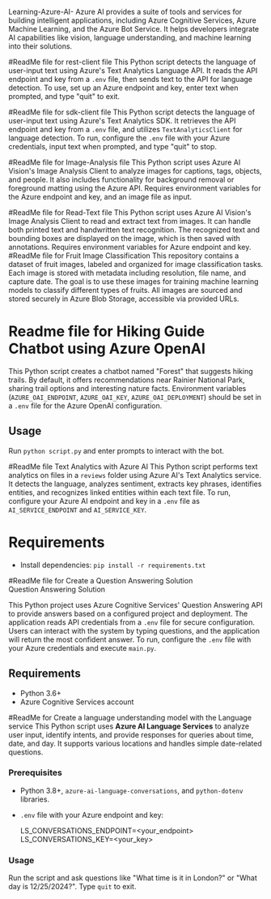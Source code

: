 Learning-Azure-AI-
Azure AI provides a suite of tools and services for building intelligent applications, including Azure Cognitive Services, Azure Machine Learning, and the Azure Bot Service. It helps developers integrate AI capabilities like vision, language understanding, and machine learning into their solutions.

#ReadMe file for rest-client file
This Python script detects the language of user-input text using Azure's Text Analytics Language API. It reads the API endpoint and key from a `.env` file, then sends text to the API for language detection. To use, set up an Azure endpoint and key, enter text when prompted, and type "quit" to exit.

#ReadMe file for sdk-client file
This Python script detects the language of user-input text using Azure's Text Analytics SDK. It retrieves the API endpoint and key from a `.env` file, and utilizes `TextAnalyticsClient` for language detection. To run, configure the `.env` file with your Azure credentials, input text when prompted, and type "quit" to stop.

#ReadMe file for Image-Analysis file
This Python script uses Azure AI Vision's Image Analysis Client to analyze images for captions, tags, objects, and people. It also includes functionality for background removal or foreground matting using the Azure API. Requires environment variables for the Azure endpoint and key, and an image file as input.

#ReadMe file for Read-Text file
This Python script uses Azure AI Vision's Image Analysis Client to read and extract text from images. It can handle both printed text and handwritten text recognition. The recognized text and bounding boxes are displayed on the image, which is then saved with annotations. Requires environment variables for Azure endpoint and key.
#ReadMe file for  Fruit Image Classification
This repository contains a dataset of fruit images, labeled and organized for image classification tasks. Each image is stored with metadata including resolution, file name, and capture date. The goal is to use these images for training machine learning models to classify different types of fruits. All images are sourced and stored securely in Azure Blob Storage, accessible via provided URLs.


#  Readme file for Hiking Guide Chatbot using Azure OpenAI
This Python script creates a chatbot named "Forest" that suggests hiking trails. By default, it offers recommendations near Rainier National Park, sharing trail options and interesting nature facts. Environment variables (`AZURE_OAI_ENDPOINT`, `AZURE_OAI_KEY`, `AZURE_OAI_DEPLOYMENT`) should be set in a `.env` file for the Azure OpenAI configuration.
## Usage
Run `python script.py` and enter prompts to interact with the bot.

#ReadMe file Text Analytics with Azure AI
This Python script performs text analytics on files in a `reviews` folder using Azure AI's Text Analytics service. It detects the language, analyzes sentiment, extracts key phrases, identifies entities, and recognizes linked entities within each text file. To run, configure your Azure AI endpoint and key in a `.env` file as `AI_SERVICE_ENDPOINT` and `AI_SERVICE_KEY`. 
# Requirements
- Install dependencies: `pip install -r requirements.txt`
 
#ReadMe file for Create a Question Answering Solution  
Question Answering Solution

This Python project uses Azure Cognitive Services' Question Answering API to provide answers based on a configured project and deployment. The application reads API credentials from a `.env` file for secure configuration. Users can interact with the system by typing questions, and the application will return the most confident answer. To run, configure the `.env` file with your Azure credentials and execute `main.py`. 

## Requirements
- Python 3.6+
- Azure Cognitive Services account


#ReadMe for Create a language understanding model with the Language service
This Python script uses **Azure AI Language Services** to analyze user input, identify intents, and provide responses for queries about time, date, and day. It supports various locations and handles simple date-related questions.  

### Prerequisites  
- Python 3.8+, `azure-ai-language-conversations`, and `python-dotenv` libraries.  
- `.env` file with your Azure endpoint and key:  
  
  LS_CONVERSATIONS_ENDPOINT=<your_endpoint>
  LS_CONVERSATIONS_KEY=<your_key>

### Usage  
Run the script and ask questions like "What time is it in London?" or "What day is 12/25/2024?". Type `quit` to exit.

